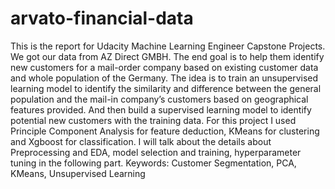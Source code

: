 # arvato-financial-data
This is the report for Udacity Machine Learning Engineer Capstone Projects. We got our data from AZ Direct GMBH. The end goal is to help them identify new customers for a mail-order company based on existing customer data and whole population of the Germany. The idea is to train an unsupervised learning model to identify the similarity and difference between the general population and the mail-in company’s customers based on geographical features provided. And then build a supervised learning model to identify potential new customers with the training data. 
For this project I used Principle Component Analysis for feature deduction, KMeans for clustering and Xgboost for classification. I will talk about the details about Preprocessing and EDA, model selection and training, hyperparameter tuning in the following part.
Keywords: Customer Segmentation, PCA, KMeans, Unsupervised Learning
